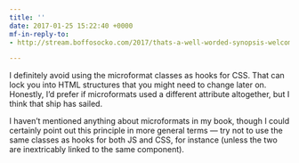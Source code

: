 ```yaml
---
title: ''
date: 2017-01-25 15:22:40 +0000
mf-in-reply-to:
- http://stream.boffosocko.com/2017/thats-a-well-worded-synopsis-welcome-to-the-indieweb-keith

---
```

I definitely avoid using the microformat classes as hooks for CSS. That can lock you into HTML structures that you might need to change later on. Honestly, I’d prefer if microformats used a different attribute altogether, but I think that ship has sailed.

I haven’t mentioned anything about microformats in my book, though I could certainly point out this principle in more general terms &mdash; try not to use the same classes as hooks for both JS and CSS, for instance (unless the two are inextricably linked to the same component).
